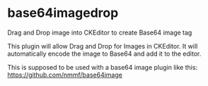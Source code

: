 # base64imagedrop
Drag and Drop image into CKEditor to create Base64 image tag

This plugin will allow Drag and Drop for Images in CKEditor. It will automatically encode the image to Base64 and add it to the editor.

This is supposed to be used with a base64 image plugin like this: https://github.com/nmmf/base64image
